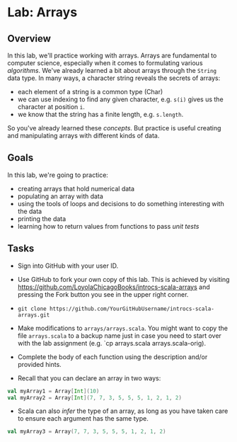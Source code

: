 Lab: Arrays
===========

Overview
--------

In this lab, we'll practice working with arrays. Arrays are fundamental
to computer science, especially when it comes to formulating various
*algorithms*. We've already learned a bit about arrays through the
`String` data type. In many ways, a character string reveals the secrets
of arrays:

-   each element of a string is a common type (Char)
-   we can use indexing to find any given character, e.g. `s(i)` gives
    us the character at position `i`.
-   we know that the string has a finite length, e.g. `s.length`.

So you've already learned these *concepts*. But practice is useful
creating and manipulating arrays with different kinds of data.

Goals
-----

In this lab, we're going to practice:

-   creating arrays that hold numerical data
-   populating an array with data
-   using the tools of loops and decisions to do something interesting
    with the data
-   printing the data
-   learning how to return values from functions to pass *unit tests*

Tasks
-----

-   Sign into GitHub with your user ID.
-   Use GitHub to fork your own copy of this lab. This is achieved by visiting 
    https://github.com/LoyolaChicagoBooks/introcs-scala-arrays and pressing the
    Fork button you see in the upper right corner.
-   `git clone https://github.com/YourGitHubUsername/introcs-scala-arrays.git`
-   Make modifications to `arrays/arrays.scala`. You might want to copy the
    file `arrays.scala` to a backup name just in case you need to start over
    with the lab assignment (e.g. `cp arrays.scala arrays.scala-orig).

-   Complete the body of each function using the description and/or provided
    hints.

-   Recall that you can declare an array in two ways:

```scala
val myArray1 = Array[Int](10)
val myArray2 = Array[Int](7, 7, 3, 5, 5, 5, 1, 2, 1, 2)
```

-   Scala can also *infer* the type of an array, as long as you have taken 
    care to ensure each argument has the same type.

```scala
val myArray3 = Array(7, 7, 3, 5, 5, 5, 1, 2, 1, 2)
````

